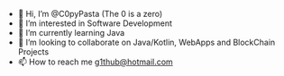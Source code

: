 - 👋 Hi, I’m @C0pyPasta (The 0 is a zero)
- 👀 I’m interested in Software Development
- 🌱 I’m currently learning Java
- 💞️ I’m looking to collaborate on Java/Kotlin, WebApps and BlockChain Projects
- 📫 How to reach me g1thub@hotmail.com

<!---
C0pyPasta/C0pyPasta is a ✨ special ✨ repository because its `README.md` (this file) appears on your GitHub profile.
You can click the Preview link to take a look at your changes.
--->
